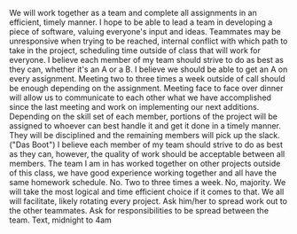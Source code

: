 We will work together as a team and complete all assignments in an efficient, timely manner.
I hope to be able to lead a team in developing a piece of software, valuing everyone's input and ideas.
Teammates may be unresponsive when trying to be reached, internal conflict with which path to take in the project, scheduling time outside of class that will work for everyone.
I believe each member of my team should strive to do as best as they can, whether it's an A or a B.
I believe we should be able to get an A on every assignment.
Meeting two to three times a week outside of call should be enough depending on the assignment. Meeting face to face over dinner will allow us to communicate to each other what we have accomplished since the last meeting and work on implementing our next additions.
Depending on the skill set of each member, portions of the project will be assigned to whoever can best handle it and get it done in a timely manner.
They will be disciplined and the remaining members will pick up the slack. ("Das Boot")
I believe each member of my team should strive to do as best as they can, however, the quality of work should be acceptable between all members.
The team I am in has worked together on other projects outside of this class, we have good experience working together and all have the same homework schedule.
No.
Two to three times a week.
No, majority.
We will take the most logical and time efficient choice if it comes to that.
We all will facilitate, likely rotating every project.
Ask him/her to spread work out to the other teammates. 
Ask for responsibilities to be spread between the team.
Text, midnight to 4am

